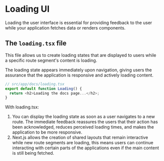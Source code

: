 # Loading UI

Loading the user interface is essential for providing feedback to the user while your application fetches data or
renders components.

## The `loading.tsx` file
This file allows us to create loading states that are displayed to users while a specific route segment's content is
loading.

The loading state appears immediately upon navigation, giving users the assurance that the application is responsive
and actively loading content.

```TypeScript
// src/app/docs/loading.tsx
export default function Loading() {
  return <h2>Loading the docs page...</h2>;
}
```

With loading.tsx:
1. You can display the loading state as soon as a user navigates to a new route. The immediate feedback reassures the
users that their action has been acknowledged, reduces perceived loading times, and makes the application to be more
responsive.
2. Next.js allows the creation of shared layouts that remain interactive while new route segments are loading, this
means users can continue interacting with certain parts of the applications even if the main content is still being 
fetched.